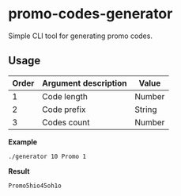 # promo-codes-generator

Simple CLI tool for generating promo codes.

## Usage

| Order | Argument description | Value |
| --- | --- | --- |
| 1 | Code length | Number |
| 2 | Code prefix | String |
| 3 | Codes count | Number |

**Example**

```shell
./generator 10 Promo 1
```

**Result**

```shell
Promo5hio45oh1o
```

